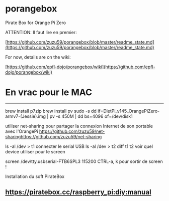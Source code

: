 # porangebox
Pirate Box for Orange Pi Zero

ATTENTION: Il faut lire en premier:

[https://github.com/zuzu59/porangebox/blob/master/readme_state.md](https://github.com/zuzu59/porangebox/blob/master/readme_state.md)

For now, details are on the wiki:

[https://github.com/epfl-dojo/porangebox/wiki](https://github.com/epfl-dojo/porangebox/wiki)





# En vrac pour le MAC


----
brew install p7zip
brew install pv
sudo -s
dd if=DietPi_v145_OrangePiZero-armv7-\(Jessie\).img | pv -s 450M | dd bs=4096 of=/dev/disk1

utiliser net-sharing pour partager la connexion Internet de son portable avec l'OrangePi
https://github.com/zuzu59/net-sharinghttps://github.com/zuzu59/net-sharing

ls -al /dev > t1
connecter le serial USB
ls -al /dev > t2
diff t1 t2
voir quel device utiliser pour le screen

screen /dev/tty.usbserial-FTB6SPL3 115200
CTRL-a, k pour sortir de screen !

Installation du soft PirateBox

https://piratebox.cc/raspberry_pi:diy:manual
---
